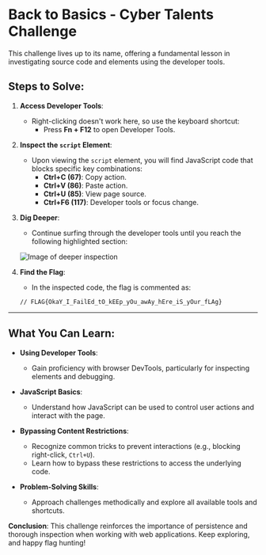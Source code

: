 # Back to Basics - Cyber Talents Challenge

This challenge lives up to its name, offering a fundamental lesson in investigating source code and elements using the developer tools.

## Steps to Solve:
1. **Access Developer Tools**:
    - Right-clicking doesn't work here, so use the keyboard shortcut:
      - Press **Fn + F12** to open Developer Tools.

2. **Inspect the `script` Element**:
    - Upon viewing the `script` element, you will find JavaScript code that blocks specific key combinations:
        - **Ctrl+C (67)**: Copy action.
        - **Ctrl+V (86)**: Paste action.
        - **Ctrl+U (85)**: View page source.
        - **Ctrl+F6 (117)**: Developer tools or focus change.

3. **Dig Deeper**:
    - Continue surfing through the developer tools until you reach the following highlighted section:
    
    ![Image of deeper inspection](https://github.com/user-attachments/assets/b207852e-5dee-415a-9b9e-a1c2ffa1e067)

4. **Find the Flag**:
    - In the inspected code, the flag is commented as:
    ```
    // FLAG{OkaY_I_FailEd_tO_kEEp_yOu_awAy_hEre_iS_yOur_fLAg}
    ```

---

## What You Can Learn:
- **Using Developer Tools**:
  - Gain proficiency with browser DevTools, particularly for inspecting elements and debugging.
  
- **JavaScript Basics**:
  - Understand how JavaScript can be used to control user actions and interact with the page.

- **Bypassing Content Restrictions**:
  - Recognize common tricks to prevent interactions (e.g., blocking right-click, `Ctrl+U`).
  - Learn how to bypass these restrictions to access the underlying code.

- **Problem-Solving Skills**:
  - Approach challenges methodically and explore all available tools and shortcuts.

**Conclusion**: This challenge reinforces the importance of persistence and thorough inspection when working with web applications. Keep exploring, and happy flag hunting!
